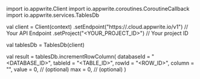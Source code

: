 import io.appwrite.Client
import io.appwrite.coroutines.CoroutineCallback
import io.appwrite.services.TablesDb

val client = Client(context)
    .setEndpoint("https://<REGION>.cloud.appwrite.io/v1") // Your API Endpoint
    .setProject("<YOUR_PROJECT_ID>") // Your project ID

val tablesDb = TablesDb(client)

val result = tablesDb.incrementRowColumn(
    databaseId = "<DATABASE_ID>", 
    tableId = "<TABLE_ID>", 
    rowId = "<ROW_ID>", 
    column = "", 
    value = 0, // (optional)
    max = 0, // (optional)
)